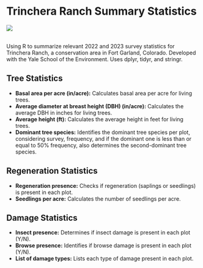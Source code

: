 # Trinchera Ranch Summary Statistics

<div>
 <img src="https://img.shields.io/badge/R-%23276DC3.svg?style=for-the-badge&logo=R&logoColor=white"/>
 <br><br>
</div>
  
 Using R to summarize relevant 2022 and 2023 survey statistics for Trinchera Ranch, a conservation area in Fort Garland, Colorado. Developed with the Yale School of the Environment. Uses dplyr, tidyr, and stringr.

## Tree Statistics
- **Basal area per acre (in/acre):** Calculates basal area per acre for living trees.
- **Average diameter at breast height (DBH) (in/acre):** Calculates the average DBH in inches for living trees.
- **Average height (ft):** Calculates the average height in feet for living trees.
- **Dominant tree species:** Identifies the dominant tree species per plot, considering survey, frequency, and if the dominant one is less than or equal to 50% frequency, also determines the second-dominant tree species.

## Regeneration Statistics
- **Regeneration presence:** Checks if regeneration (saplings or seedlings) is present in each plot.
- **Seedlings per acre:** Calculates the number of seedlings per acre.

## Damage Statistics
- **Insect presence:** Determines if insect damage is present in each plot (Y/N).
- **Browse presence:** Identifies if browse damage is present in each plot (Y/N).
- **List of damage types:** Lists each type of damage present in each plot.
